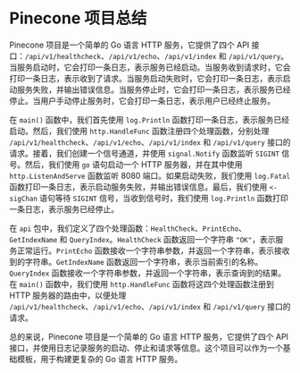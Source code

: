 # Pinecone 项目总结

Pinecone 项目是一个简单的 Go 语言 HTTP 服务，它提供了四个 API 接口：`/api/v1/healthcheck`、`/api/v1/echo`、`/api/v1/index` 和 `/api/v1/query`。当服务启动时，它会打印一条日志，表示服务已经启动。当服务收到请求时，它会打印一条日志，表示收到了请求。当服务启动失败时，它会打印一条日志，表示启动服务失败，并输出错误信息。当服务停止时，它会打印一条日志，表示服务已经停止。当用户手动停止服务时，它会打印一条日志，表示用户已经终止服务。

在 `main()` 函数中，我们首先使用 `log.Println` 函数打印一条日志，表示服务已经启动。然后，我们使用 `http.HandleFunc` 函数注册四个处理函数，分别处理 `/api/v1/healthcheck`、`/api/v1/echo`、`/api/v1/index` 和 `/api/v1/query` 接口的请求。接着，我们创建一个信号通道，并使用 `signal.Notify` 函数监听 `SIGINT` 信号。然后，我们使用 `go` 语句启动一个 HTTP 服务器，并在其中使用 `http.ListenAndServe` 函数监听 8080 端口。如果启动失败，我们使用 `log.Fatal` 函数打印一条日志，表示启动服务失败，并输出错误信息。最后，我们使用 `<-sigChan` 语句等待 `SIGINT` 信号，当收到信号时，我们使用 `log.Println` 函数打印一条日志，表示服务已经停止。

在 `api` 包中，我们定义了四个处理函数：`HealthCheck`、`PrintEcho`、`GetIndexName` 和 `QueryIndex`。`HealthCheck` 函数返回一个字符串 `"OK"`，表示服务正常运行。`PrintEcho` 函数接收一个字符串参数，并返回一个字符串，表示接收到的字符串。`GetIndexName` 函数返回一个字符串，表示当前索引的名称。`QueryIndex` 函数接收一个字符串参数，并返回一个字符串，表示查询到的结果。在 `main()` 函数中，我们使用 `http.HandleFunc` 函数将这四个处理函数注册到 HTTP 服务器的路由中，以便处理 `/api/v1/healthcheck`、`/api/v1/echo`、`/api/v1/index` 和 `/api/v1/query` 接口的请求。

总的来说，Pinecone 项目是一个简单的 Go 语言 HTTP 服务，它提供了四个 API 接口，并使用日志记录服务的启动、停止和请求等信息。这个项目可以作为一个基础模板，用于构建更复杂的 Go 语言 HTTP 服务。